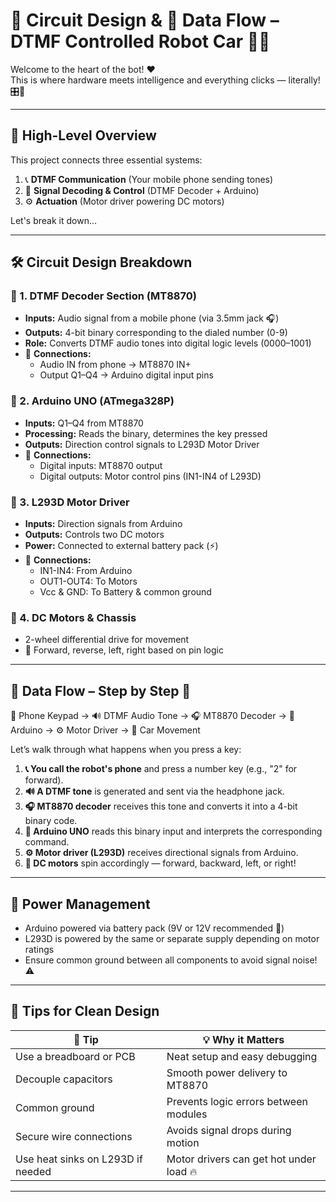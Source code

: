 # 🔌 Circuit Design & 🔄 Data Flow – DTMF Controlled Robot Car 🚗📱

Welcome to the heart of the bot! ❤️  
This is where hardware meets intelligence and everything clicks — literally! 🎛️🤖

---

## 🧠 High-Level Overview

This project connects three essential systems:
1. 📞 **DTMF Communication** (Your mobile phone sending tones)
2. 🧠 **Signal Decoding & Control** (DTMF Decoder + Arduino)
3. ⚙️ **Actuation** (Motor driver powering DC motors)

Let's break it down...

---

## 🛠️ Circuit Design Breakdown

### 🔹 1. DTMF Decoder Section (MT8870)
- **Inputs:** Audio signal from a mobile phone (via 3.5mm jack 🎧)
- **Outputs:** 4-bit binary corresponding to the dialed number (0-9)
- **Role:** Converts DTMF audio tones into digital logic levels (0000–1001)
- 📍 **Connections:**
  - Audio IN from phone → MT8870 IN+
  - Output Q1–Q4 → Arduino digital input pins

### 🔹 2. Arduino UNO (ATmega328P)
- **Inputs:** Q1–Q4 from MT8870
- **Processing:** Reads the binary, determines the key pressed
- **Outputs:** Direction control signals to L293D Motor Driver
- 📍 **Connections:**
  - Digital inputs: MT8870 output
  - Digital outputs: Motor control pins (IN1-IN4 of L293D)

### 🔹 3. L293D Motor Driver
- **Inputs:** Direction signals from Arduino
- **Outputs:** Controls two DC motors
- **Power:** Connected to external battery pack (⚡)
- 📍 **Connections:**
  - IN1-IN4: From Arduino
  - OUT1-OUT4: To Motors
  - Vcc & GND: To Battery & common ground

### 🔹 4. DC Motors & Chassis
- 2-wheel differential drive for movement
- 🔄 Forward, reverse, left, right based on pin logic

---

## 🔄 Data Flow – Step by Step 🔁

📱 Phone Keypad → 🔊 DTMF Audio Tone → 🎧 MT8870 Decoder → 🧠 Arduino → ⚙️ Motor Driver → 🚗 Car Movement

Let’s walk through what happens when you press a key:

1. **📞 You call the robot's phone** and press a number key (e.g., "2" for forward).
2. **🔊 A DTMF tone** is generated and sent via the headphone jack.
3. **🎧 MT8870 decoder** receives this tone and converts it into a 4-bit binary code.
4. **🧠 Arduino UNO** reads this binary input and interprets the corresponding command.
5. **⚙️ Motor driver (L293D)** receives directional signals from Arduino.
6. **🚗 DC motors** spin accordingly — forward, backward, left, or right!

---

## 🔋 Power Management

- Arduino powered via battery pack (9V or 12V recommended 🔋)
- L293D is powered by the same or separate supply depending on motor ratings
- Ensure common ground between all components to avoid signal noise! ⚠️

---

## 📘 Tips for Clean Design

| 🔧 Tip | 💡 Why it Matters |
|-------|-------------------|
| Use a breadboard or PCB | Neat setup and easy debugging |
| Decouple capacitors | Smooth power delivery to MT8870 |
| Common ground | Prevents logic errors between modules |
| Secure wire connections | Avoids signal drops during motion |
| Use heat sinks on L293D if needed | Motor drivers can get hot under load 🔥 |

---

